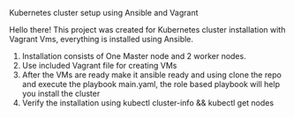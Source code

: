 Kubernetes cluster setup using Ansible and Vagrant

Hello there! This project was created for Kubernetes cluster installation with Vagrant Vms, everything is installed using Ansible.

1. Installation consists of One Master node and 2 worker nodes.
2. Use included Vagrant file for creating VMs
3. After the VMs are ready make it ansible ready and using clone the repo and execute the playbook main.yaml, the role based playbook will help you install the cluster
4. Verify the installation using kubectl cluster-info && kubectl get nodes
